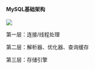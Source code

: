 #### MySQL基础架构

![](https://github.com/iamwumaixing/ImageStorage/blob/master/mysql.png)

第一层：连接/线程处理

第二层：解析器、优化器、查询缓存

第三层：存储引擎